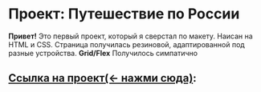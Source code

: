 # Проект: Путешествие по России

**Привет!**
Это первый проект, который я сверстал по макету.
Наисан на HTML и CSS.
Страница получилась резиновой, адаптированной под разные устройства. **Grid/Flex** 
Получилось симпатично



## [Ссылка на проект(<- нажми сюда)](https://rodiontazetdinov.github.io/russian-travel/):
